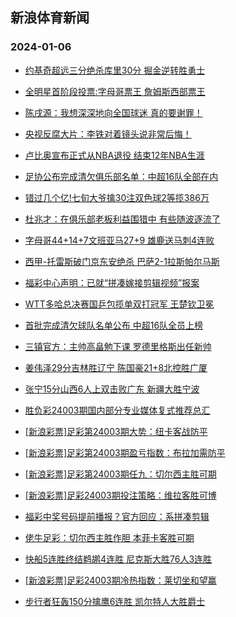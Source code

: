 ## 新浪体育新闻 
### 2024-01-06

+ [约基奇超远三分绝杀库里30分 掘金逆转胜勇士](https://sports.sina.com.cn/basketball/nba/2024-01-05/doc-inaamzpz5115559.shtml)

+ [全明星首阶段投票:字母哥票王 詹姆斯西部票王](https://sports.sina.com.cn/basketball/nba/2024-01-05/doc-inaamqyn9621220.shtml)

+ [陈戌源：我想深深地向全国球迷 真的要谢罪！](https://sports.sina.com.cn/china/2024-01-05/doc-inaamvhi2729758.shtml)

+ [央视反腐大片：李铁对着镜头说非常后悔！](https://sports.sina.com.cn/china/2024-01-05/doc-inaamvhk9505790.shtml)

+ [卢比奥宣布正式从NBA退役 结束12年NBA生涯](https://sports.sina.com.cn/basketball/nba/2024-01-05/doc-inaamvhe2971826.shtml)

+ [足协公布完成清欠俱乐部名单：中超16队全部在内](https://sports.sina.com.cn/china/2024-01-05/doc-inaamvhi2755227.shtml)

+ [错过几个亿!七旬大爷擒30注双色球2等揽386万](https://sports.sina.com.cn/l/2024-01-05/doc-inaamqym2821782.shtml)

+ [杜兆才：在俱乐部老板利益围猎中 有些随波逐流了](https://sports.sina.com.cn/china/2024-01-05/doc-inaamvhc5195257.shtml)

+ [字母哥44+14+7文班亚马27+9 雄鹿送马刺4连败](https://sports.sina.com.cn/basketball/nba/2024-01-05/doc-inaamvhc5216844.shtml)

+ [西甲-托雷斯破门京东安绝杀 巴萨2-1拉斯帕尔马斯](https://sports.sina.com.cn/g/laliga/2024-01-05/doc-inaamqym2826978.shtml)

+ [福彩中心声明：已就“拼凑嫁接剪辑视频”报案](https://sports.sina.com.cn/l/2024-01-05/doc-inaansmt4835101.shtml)

+ [WTT多哈总决赛国乒包揽单双打冠军 王楚钦卫冕](https://sports.sina.com.cn/others/pingpang/2024-01-06/doc-inaapazp4615426.shtml)

+ [首批完成清欠球队名单公布 中超16队全员上榜](https://sports.sina.com.cn/china/2024-01-05/doc-inaanfvy2782628.shtml)

+ [三镇官方：主帅高畠勉下课 罗德里格斯出任新帅](https://sports.sina.com.cn/china/j/2024-01-05/doc-inaanwtv2238849.shtml)

+ [姜伟泽29分吉林胜辽宁 陈国豪21+8北控胜广厦](https://sports.sina.com.cn/basketball/cba/2024-01-05/doc-inaanwtv2241966.shtml)

+ [张宁15分山西6人上双击败广东 新疆大胜宁波](https://sports.sina.com.cn/basketball/cba/2024-01-05/doc-inaanwtv2244172.shtml)

+ [胜负彩24003期国内部分专业媒体复式推荐总汇](https://sports.sina.com.cn/l/2024-01-05/doc-inaamvhi2721764.shtml)

+ [[新浪彩票]足彩第24003期大势：纽卡客战防平](https://sports.sina.com.cn/l/2024-01-06/doc-inaanwtv2256866.shtml)

+ [[新浪彩票]足彩第24003期盈亏指数：布拉加需防平](https://sports.sina.com.cn/l/2024-01-06/doc-inaanwts2518761.shtml)

+ [[新浪彩票]足彩第24003期任九：切尔西主胜可期](https://sports.sina.com.cn/l/2024-01-06/doc-inaanwtv2257088.shtml)

+ [[新浪彩票]足彩24003期投注策略：维拉客胜可博](https://sports.sina.com.cn/l/2024-01-06/doc-inaanwtw9034838.shtml)

+ [福彩中奖号码提前播报？官方回应：系拼凑剪辑](https://sports.sina.com.cn/l/2024-01-05/doc-inaanncw2708558.shtml)

+ [佬牛足彩：切尔西主胜作胆  本菲卡客胜可期](https://sports.sina.com.cn/l/2024-01-06/doc-inaapyfi1681923.shtml)

+ [快船5连胜终结鹈鹕4连胜 尼克斯大胜76人3连胜](https://sports.sina.com.cn/basketball/nba/2024-01-06/doc-inaaqepa1815817.shtml)

+ [[新浪彩票]足彩24003期冷热指数：莱切坐和望赢](https://sports.sina.com.cn/l/2024-01-06/doc-inaaptxn8574208.shtml)

+ [步行者狂轰150分擒鹰6连胜 凯尔特人大胜爵士](https://sports.sina.com.cn/basketball/nba/2024-01-06/doc-inaaqepf1558119.shtml)

